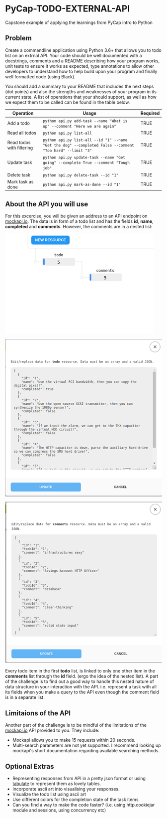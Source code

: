# PyCap-TODO-EXTERNAL-API

Capstone example of applying the learnings from PyCap intro to Python

## Problem

Create a commandline application using Python 3.6+ that allows you to todo list on an extrnal API.
Your code should be well documented with a docstrings, comments and a README describing how your program works, unit tests to ensure it works as expected, type annotations
to allow other developers to understand how to help build upon your program and finally well formatted code (using Black).

You should add a summary to your README that includes the next steps (dot points) and also the strengths and weaknesses of your program in its current state.
A list of operations that your should support, as well as how we expect them to be called can be found in the table below.


| Operation                                            | Usage | Required |
|------------------------------------------------------|-------|----------|
| Add a todo                                         | `python api.py add-task --name "What is up" --comment "Here we are again"`      | TRUE     |
| Read all todos                               | `python api.py list-all`      | TRUE     |
| Read todos with filtering                               | `python api.py list-all --id "1" --name "Get the dog" --completed False --comment "Too hard" --limit "3"`      | TRUE     |
| Update task | `python api.py update-task --name "Get going" --complete True --comment "Tough job"`      | TRUE     |
| Delete task               | `python api.py delete-task --id "1"`      | TRUE     |
| Mark task as done          | `python api.py mark-as-done --id "1"`      | TRUE     |

## About the API you will use

For this excercise, you will be given an address to an API endpoint on [mockapi.io](www.mockapi.io). The data is in form of a todo list and has the fields **id**, **name**, **completed** and **comments**. However, the comments are in a nested list:

![nested list](images/Screenshot-from-2021-03-01-23-22-13.png)

![todo list](images/Screenshot-from-2021-03-01-23-23-17.png)

![nested comments](images/Screenshot-from-2021-03-01-23-23-42.png)

Every todo item in the first **todo** list, is linked to only one other item in the **comments** list through the **id** field. (ergo the idea of the nested list). A part of the challenge is to find out a good way to handle this nested nature of data structure in your interaction with the API. i.e. represent a task with all its fields when you make a query to the API even though the comment field is in a separate list.

## Limitaions of the API

Another part of the challenge is to be mindful of the limitations of the [mockapi.io](www.mockapi.io) API provided to you. They include:
- Mockapi allows you to make 15 requests within 20 seconds.
- Multi-search parameters are not yet supported. I recommend looking up mockapi's short documentation regarding available searching methods.

## Optional Extras

- Representing responses from API in a pretty json format or using [tabulate](https://pypi.org/project/tabulate/) to represent them as lovely tables.
- Incorporate ascii art into visualising your responses.
- Visualize the todo list using ascii art
- Use different colors for the completion state of the task items
- Can you find a way to make the code faster? (i.e. using http.cookiejar module and sessions, using concurrency etc)
